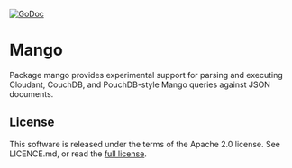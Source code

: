 [![GoDoc](https://godoc.org/github.com/go-kivik/kivik/v4/x/mango?status.svg)](http://godoc.org/github.com/go-kivik/kivik/v4/x/mango)

# Mango

Package mango provides experimental support for parsing and executing Cloudant, CouchDB, and
PouchDB-style Mango queries against JSON documents.

## License

This software is released under the terms of the Apache 2.0 license. See
LICENCE.md, or read the [full license](http://www.apache.org/licenses/LICENSE-2.0).
